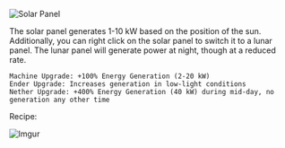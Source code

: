 ![Solar Panel](https://i.imgur.com/OZQNXCU.png?1)

The solar panel generates 1-10 kW based on the position of the sun. Additionally, you can right click on the solar panel to switch it to a lunar panel. The lunar panel will generate power at night, though at a reduced rate.

```
Machine Upgrade: +100% Energy Generation (2-20 kW)
Ender Upgrade: Increases generation in low-light conditions
Nether Upgrade: +400% Energy Generation (40 kW) during mid-day, no generation any other time
```

Recipe:

![Imgur](https://i.imgur.com/VjcBqgl.png)
